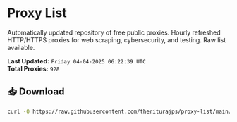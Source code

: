 # Proxy List

Automatically updated repository of free public proxies. Hourly refreshed HTTP/HTTPS proxies for web scraping, cybersecurity, and testing. Raw list available.

**Last Updated:** `Friday 04-04-2025 06:22:39 UTC`  
**Total Proxies:** `928`

## 📥 Download
```bash
curl -O https://raw.githubusercontent.com/theriturajps/proxy-list/main/proxies.txt
